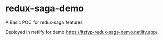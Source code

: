 # redux-saga-demo
A Basic POC for redux-saga features

Deployed in netlify for demo
https://itzfyp-redux-saga-demo.netlify.app/

